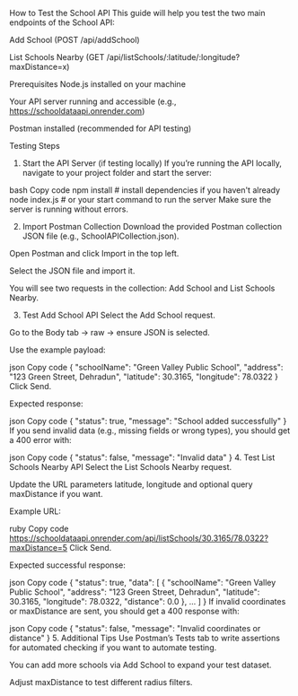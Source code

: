 How to Test the School API
This guide will help you test the two main endpoints of the School API:

Add School (POST /api/addSchool)

List Schools Nearby (GET /api/listSchools/:latitude/:longitude?maxDistance=x)

Prerequisites
Node.js installed on your machine

Your API server running and accessible (e.g., https://schooldataapi.onrender.com)

Postman installed (recommended for API testing)

Testing Steps
1. Start the API Server (if testing locally)
If you’re running the API locally, navigate to your project folder and start the server:

bash
Copy code
npm install         # install dependencies if you haven't already
node index.js       # or your start command to run the server
Make sure the server is running without errors.

2. Import Postman Collection
Download the provided Postman collection JSON file (e.g., SchoolAPICollection.json).

Open Postman and click Import in the top left.

Select the JSON file and import it.

You will see two requests in the collection: Add School and List Schools Nearby.

3. Test Add School API
Select the Add School request.

Go to the Body tab → raw → ensure JSON is selected.

Use the example payload:

json
Copy code
{
  "schoolName": "Green Valley Public School",
  "address": "123 Green Street, Dehradun",
  "latitude": 30.3165,
  "longitude": 78.0322
}
Click Send.

Expected response:

json
Copy code
{
  "status": true,
  "message": "School added successfully"
}
If you send invalid data (e.g., missing fields or wrong types), you should get a 400 error with:

json
Copy code
{
  "status": false,
  "message": "Invalid data"
}
4. Test List Schools Nearby API
Select the List Schools Nearby request.

Update the URL parameters latitude, longitude and optional query maxDistance if you want.

Example URL:

ruby
Copy code
https://schooldataapi.onrender.com/api/listSchools/30.3165/78.0322?maxDistance=5
Click Send.

Expected successful response:

json
Copy code
{
  "status": true,
  "data": [
    {
      "schoolName": "Green Valley Public School",
      "address": "123 Green Street, Dehradun",
      "latitude": 30.3165,
      "longitude": 78.0322,
      "distance": 0.0
    },
    ...
  ]
}
If invalid coordinates or maxDistance are sent, you should get a 400 response with:

json
Copy code
{
  "status": false,
  "message": "Invalid coordinates or distance"
}
5. Additional Tips
Use Postman’s Tests tab to write assertions for automated checking if you want to automate testing.

You can add more schools via Add School to expand your test dataset.

Adjust maxDistance to test different radius filters.

